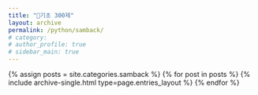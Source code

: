 ```yaml
---
title: "🌴기초 300제"
layout: archive
permalink: /python/samback/
# category: 
# author_profile: true
# sidebar_main: true  
---
```


{% assign posts = site.categories.samback %}
{% for post in posts %} {% include archive-single.html type=page.entries_layout %} {% endfor %}
